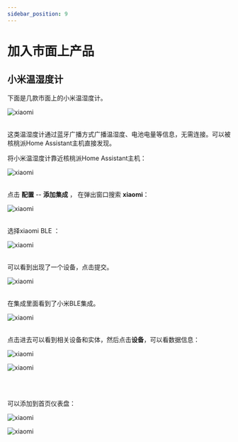 ```yaml
---
sidebar_position: 9
---
```


# 加入市面上产品

## 小米温湿度计

下面是几款市面上的小米温湿度计。

![xiaomi](./img/other_device/xiaomi/xiaomi_temp_humi_1.png)
<br></br>

这类温湿度计通过蓝牙广播方式广播温湿度、电池电量等信息，无需连接。可以被核桃派Home Assistant主机直接发现。

将小米温湿度计靠近核桃派Home Assistant主机：

![xiaomi](./img/other_device/xiaomi/xiaomi_temp_humi_2.png)
<br></br>

点击 **配置** -- **添加集成** ， 在弹出窗口搜索 **xiaomi**：

![xiaomi](./img/other_device/xiaomi/xiaomi_temp_humi_3.png)
<br></br>

选择xiaomi BLE ：

![xiaomi](./img/other_device/xiaomi/xiaomi_temp_humi_4.png)
<br></br>

可以看到出现了一个设备，点击提交。

![xiaomi](./img/other_device/xiaomi/xiaomi_temp_humi_5.png)
<br></br>

在集成里面看到了小米BLE集成。

![xiaomi](./img/other_device/xiaomi/xiaomi_temp_humi_6.png)
<br></br>

点击进去可以看到相关设备和实体，然后点击**设备**，可以看数据信息：

![xiaomi](./img/other_device/xiaomi/xiaomi_temp_humi_7.png)

![xiaomi](./img/other_device/xiaomi/xiaomi_temp_humi_8.png)

<br></br>

可以添加到首页仪表盘：

![xiaomi](./img/other_device/xiaomi/xiaomi_temp_humi_9.png)

![xiaomi](./img/other_device/xiaomi/xiaomi_temp_humi_10.png)
